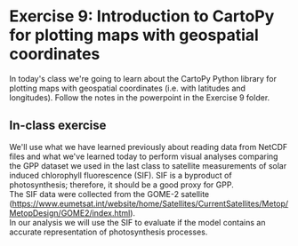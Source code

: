 # Exercise 9: Introduction to CartoPy for plotting maps with geospatial coordinates

In today's class we're going to learn about the CartoPy Python library for plotting maps with geospatial coordinates (i.e. with latitudes and longitudes). Follow the notes in the powerpoint in the Exercise 9 folder.


## In-class exercise
We'll use what we have learned previously about reading data from NetCDF files and what we've learned today to perform visual analyses comparing the GPP dataset we used in the last class to satellite measurements of solar induced chlorophyll fluorescence (SIF). SIF is a byproduct of photosynthesis; therefore, it should be a good proxy for GPP.  
The SIF data were collected from the GOME-2 satellite (https://www.eumetsat.int/website/home/Satellites/CurrentSatellites/Metop/MetopDesign/GOME2/index.html).  
In our analysis we will use the SIF to evaluate if the model contains an accurate representation of photosynthesis processes. 

